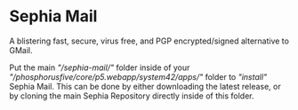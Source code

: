 # Sephia Mail

A blistering fast, secure, virus free, and PGP encrypted/signed alternative to GMail.

Put the main _"/sephia-mail/"_ folder inside of your _"/phosphorusfive/core/p5.webapp/system42/apps/"_
folder to _"install"_ Sephia Mail. This can be done by either downloading the latest release, or by
cloning the main Sephia Repository directly inside of this folder.
